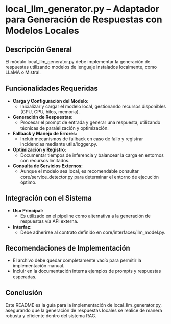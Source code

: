 # local_llm_generator.py – Adaptador para Generación de Respuestas con Modelos Locales

## Descripción General
El módulo local_llm_generator.py debe implementar la generación de respuestas utilizando modelos de lenguaje instalados localmente, como LLaMA o Mistral.

## Funcionalidades Requeridas
- **Carga y Configuración del Modelo:**  
  - Inicializar y cargar el modelo local, gestionando recursos disponibles (GPU, CPU, hilos, memoria).
- **Generación de Respuestas:**  
  - Procesar el prompt de entrada y generar una respuesta, utilizando técnicas de paralelización y optimización.
- **Fallback y Manejo de Errores:**  
  - Incluir mecanismos de fallback en caso de fallo y registrar incidencias mediante utils/logger.py.
- **Optimización y Registro:**  
  - Documentar tiempos de inferencia y balancear la carga en entornos con recursos limitados.
- **Consulta de Servicios Externos:**  
  - Aunque el modelo sea local, es recomendable consultar core/service_detector.py para determinar el entorno de ejecución óptimo.

## Integración con el Sistema
- **Uso Principal:**  
  - Es utilizado en el pipeline como alternativa a la generación de respuestas vía API externa.
- **Interfaz:**  
  - Debe adherirse al contrato definido en core/interfaces/llm_model.py.

## Recomendaciones de Implementación
- El archivo debe quedar completamente vacío para permitir la implementación manual.
- Incluir en la documentación interna ejemplos de prompts y respuestas esperadas.

## Conclusión
Este README es la guía para la implementación de local_llm_generator.py, asegurando que la generación de respuestas locales se realice de manera robusta y eficiente dentro del sistema RAG.
